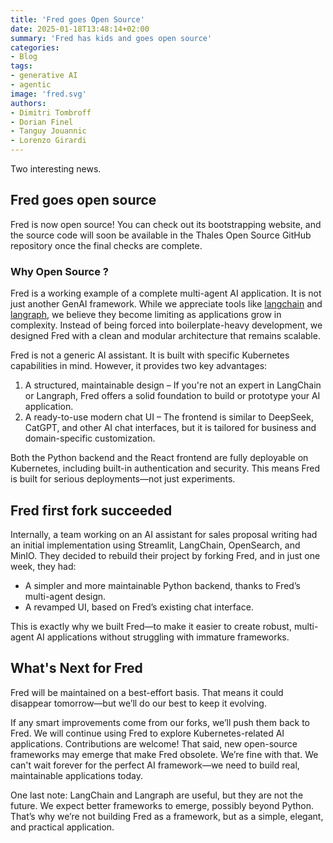 ```yaml
---
title: 'Fred goes Open Source'
date: 2025-01-18T13:48:14+02:00
summary: 'Fred has kids and goes open source'
categories:
- Blog
tags:
- generative AI
- agentic
image: 'fred.svg'
authors: 
- Dimitri Tombroff
- Dorian Finel
- Tanguy Jouannic
- Lorenzo Girardi
---
```


Two interesting news. 

## Fred goes open source

Fred is now open source! You can check out its bootstrapping website, and the source code will soon be available in the Thales Open Source GitHub repository once the final checks are complete.

### Why Open Source ?

Fred is a working example of a complete multi-agent AI application. It is not just another GenAI framework. While we appreciate tools like [langchain](https://www.langchain.com/) and [langraph](https://www.langchain.com/langgraph), we believe they become limiting as applications grow in complexity. Instead of being forced into boilerplate-heavy development, we designed Fred with a clean and modular architecture that remains scalable.

Fred is not a generic AI assistant. It is built with specific Kubernetes capabilities in mind. However, it provides two key advantages:

1. A structured, maintainable design – If you're not an expert in LangChain or Langraph, Fred offers a solid foundation to build or prototype your AI application.
2. A ready-to-use modern chat UI – The frontend is similar to DeepSeek, CatGPT, and other AI chat interfaces, but it is tailored for business and domain-specific customization.

Both the Python backend and the React frontend are fully deployable on Kubernetes, including built-in authentication and security. This means Fred is built for serious deployments—not just experiments.


## Fred first fork succeeded

Internally, a team working on an AI assistant for sales proposal writing had an initial implementation using Streamlit, LangChain, OpenSearch, and MinIO. They decided to rebuild their project by forking Fred, and in just one week, they had:

- A simpler and more maintainable Python backend, thanks to Fred’s multi-agent design.
- A revamped UI, based on Fred’s existing chat interface.

This is exactly why we built Fred—to make it easier to create robust, multi-agent AI applications without struggling with immature frameworks.

## What's Next for Fred

Fred will be maintained on a best-effort basis. That means it could disappear tomorrow—but we’ll do our best to keep it evolving.

If any smart improvements come from our forks, we’ll push them back to Fred.
We will continue using Fred to explore Kubernetes-related AI applications.
Contributions are welcome!
That said, new open-source frameworks may emerge that make Fred obsolete. We’re fine with that. We can't wait forever for the perfect AI framework—we need to build real, maintainable applications today.

One last note: LangChain and Langraph are useful, but they are not the future. We expect better frameworks to emerge, possibly beyond Python. That’s why we’re not building Fred as a framework, but as a simple, elegant, and practical application.
